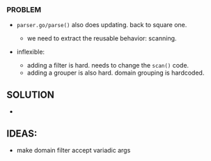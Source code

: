 ### PROBLEM
+ `parser.go/parse()` also does updating. back to square one.
  + we need to extract the reusable behavior: scanning.

+ inflexible:
  + adding a filter is hard. needs to change the `scan()` code.
  + adding a grouper is also hard. domain grouping is hardcoded.

## SOLUTION
+ 

## IDEAS:

+ make domain filter accept variadic args